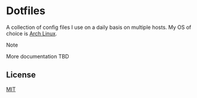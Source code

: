 # Dotfiles

A collection of config files I use on a daily basis on multiple hosts. My OS of
choice is [Arch Linux](https://www.archlinux.org/).

> [!NOTE]
> More documentation TBD

## License

[MIT](LICENSE)
